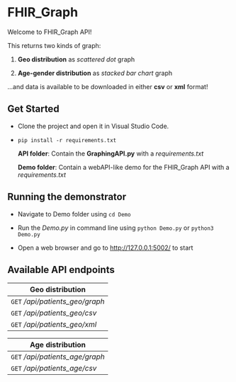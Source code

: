 # FHIR_Graph

Welcome to FHIR_Graph API!

This returns two kinds of graph: 
  
  1. **Geo distribution** as *scattered dot* graph
  
  2. **Age-gender distribution** as *stacked bar chart* graph
  
...and data is available to be downloaded in either **csv** or **xml** format!

## Get Started
  
  * Clone the project and open it in Visual Studio Code.
  
  * `pip install -r requirements.txt`
  
    **API folder**: Contain the **GraphingAPI.py** with a *requirements.txt*
  
    **Demo folder**: Contain a webAPI-like demo for the FHIR_Graph API with a *requirements.txt*
    
## Running the demonstrator

  * Navigate to Demo folder using `cd Demo`
  
  * Run the *Demo.py* in command line using `python Demo.py` or `python3 Demo.py`
  
  * Open a web browser and go to http://127.0.0.1:5002/ to start
  
## Available API endpoints
  
  | Geo distribution |
  | --- |
  | `GET`  */api/patients_geo/graph* |
  | `GET`  */api/patients_geo/csv* |
  | `GET`  */api/patients_geo/xml* |
  
  
  | Age distribution |
  | --- |
  | `GET`  */api/patients_age/graph* |
  | `GET`  */api/patients_age/csv* |
